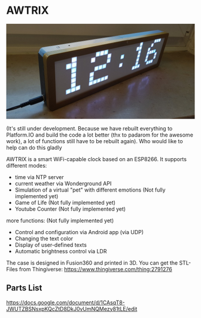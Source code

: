 # AWTRIX

![AWTRIX Preview](assets/awtrix.jpg?raw=true "AWTRIX")

(It's still under development. Because we have rebuilt everything to Platform.IO and build the code a lot better (thx to padarom for the awesome work), a lot of functions still have to be rebuilt again). Who would like to help can do this gladly

AWTRIX is a smart WiFi-capable clock based on an ESP8266.
It supports different modes:
- time via NTP server
- current weather via Wonderground API
- Simulation of a virtual "pet" with different emotions (Not fully implemented yet)
- Game of Life (Not fully implemented yet)
- Youtube Counter (Not fully implemented yet)

more functions: (Not fully implemented yet)
- Control and configuration via Android app (via UDP)
- Changing the text color
- Display of user-defined texts
- Automatic brightness control via LDR

The case is designed in Fusion360 and printed in 3D.
You can get the STL-Files from Thingiverse:
https://www.thingiverse.com/thing:2791276


## Parts List
https://docs.google.com/document/d/1CAsqT8-JWUTZBSNsxpKQcZtD8DkJ0vUmNQMezy81tLE/edit

